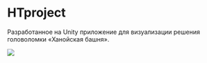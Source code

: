 # HTproject
Разработанное на Unity приложение для визуализации решения головоломки «Ханойская башня».

![](https://image.ibb.co/b09pro/ht2.jpg)